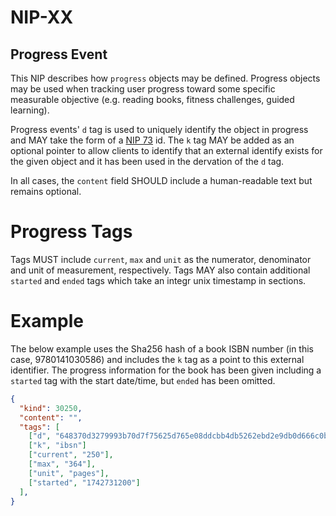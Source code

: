 NIP-XX
======

Progress Event
-------

This NIP describes how `progress` objects may be defined. Progress objects may be used when tracking user progress toward some specific measurable objective (e.g. reading books, fitness challenges, guided learning).

Progress events' `d` tag is used to uniquely identify the object in progress and MAY take the form of a [NIP 73](./73.md) id. The `k` tag MAY be added as an optional pointer to allow clients to identify that an external identify exists for the given object and it has been used in the dervation of the `d` tag.

In all cases, the `content` field SHOULD include a human-readable text but remains optional.

# Progress Tags

Tags MUST include `current`, `max` and `unit` as the numerator, denominator and unit of measurement, respectively. 
Tags MAY also contain additional `started` and `ended` tags which take an integr unix timestamp in sections.

# Example

The below example uses the Sha256 hash of a book ISBN number (in this case, 9780141030586) and includes the `k` tag as a point to this external identifier. The progress information for the book has been given including a `started` tag with the start date/time, but `ended` has been omitted.

```json
{
  "kind": 30250,
  "content": "",
  "tags": [
    ["d", "648370d3279993b70d7f75625d765e08ddcbb4db5262ebd2e9db0d666c0b841"],
    ["k", "ibsn"]
    ["current", "250"],
    ["max", "364"],
    ["unit", "pages"],
    ["started", "1742731200"]
  ],
}
```